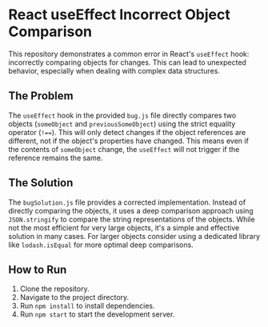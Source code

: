 # React useEffect Incorrect Object Comparison

This repository demonstrates a common error in React's `useEffect` hook: incorrectly comparing objects for changes.  This can lead to unexpected behavior, especially when dealing with complex data structures.

## The Problem

The `useEffect` hook in the provided `bug.js` file directly compares two objects (`someObject` and `previousSomeObject`) using the strict equality operator (`!==`).  This will only detect changes if the object references are different, not if the object's properties have changed.  This means even if the contents of `someObject` change, the `useEffect` will not trigger if the reference remains the same.

## The Solution

The `bugSolution.js` file provides a corrected implementation. Instead of directly comparing the objects, it uses a deep comparison approach using `JSON.stringify` to compare the string representations of the objects. While not the most efficient for very large objects, it's a simple and effective solution in many cases.  For larger objects consider using a dedicated library like `lodash.isEqual` for more optimal deep comparisons.

## How to Run

1. Clone the repository.
2. Navigate to the project directory.
3. Run `npm install` to install dependencies.
4. Run `npm start` to start the development server.